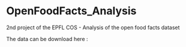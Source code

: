 # OpenFoodFacts_Analysis
2nd project of the EPFL COS - Analysis of the open food facts dataset

The data can be download here :
